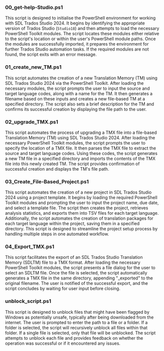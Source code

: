 ### 00_get-help-Studio.ps1

This script is designed to initialise the PowerShell environment for working with SDL Trados Studio 2024. It begins by identifying the appropriate version of Trados Studio (`Studio18`) and then attempts to load the necessary PowerShell Toolkit modules. The script locates these modules either relative to the script's location or within the user's PowerShell module paths. Once the modules are successfully imported, it prepares the environment for further Trados Studio automation tasks. If the required modules are not found, the script exits with an error message.

### 01_create_new_TM.ps1

This script automates the creation of a new Translation Memory (TM) using SDL Trados Studio 2024 via the PowerShell Toolkit. After loading the necessary modules, the script prompts the user to input the source and target language codes, along with a name for the TM. It then generates a filename based on these inputs and creates a new file-based TM at a specified directory. The script also sets a brief description for the TM and confirms its successful creation by displaying the file path to the user.

### 02_upgrade_TMX.ps1

This script automates the process of upgrading a TMX file into a file-based Translation Memory (TM) using SDL Trados Studio 2024. After loading the necessary PowerShell Toolkit modules, the script prompts the user to specify the location of a TMX file. It then parses the TMX file to extract the source and target language codes. Using these codes, the script generates a new TM file in a specified directory and imports the contents of the TMX file into this newly created TM. The script provides confirmation of successful creation and displays the TM's file path.

### 03_Create_File-Based_Project.ps1

This script automates the creation of a new project in SDL Trados Studio 2024 using a project template. It begins by loading the required PowerShell Toolkit modules and prompting the user to input the project name, due date, and select a template file. The script then creates the project, retrieves analysis statistics, and exports them into TSV files for each target language. Additionally, the script automates the creation of translation packages for each target language within the project, saving them in a specified directory. This script is designed to streamline the project setup process by handling multiple steps in one automated workflow.

### 04_Export_TMX.ps1

This script facilitates the export of an SDL Trados Studio Translation Memory (SDLTM) file to a TMX format. After loading the necessary PowerShell Toolkit modules, the script presents a file dialog for the user to select an SDLTM file. Once the file is selected, the script automatically generates a TMX file in the same directory, appending "_exported" to the original filename. The user is notified of the successful export, and the script concludes by waiting for user input before closing.

### unblock_script.ps1

This script is designed to unblock files that might have been flagged by Windows as potentially unsafe, typically after being downloaded from the internet. The user is prompted to enter the path to a file or a folder. If a folder is selected, the script will recursively unblock all files within that folder. If a single file is selected, only that file will be unblocked. The script attempts to unblock each file and provides feedback on whether the operation was successful or if it encountered any issues.